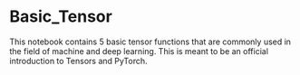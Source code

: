 # Basic_Tensor
This notebook contains 5 basic tensor functions that are commonly used in the field of machine and deep learning. This is meant to be an official introduction to Tensors and PyTorch.

